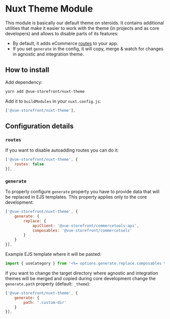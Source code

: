 # Nuxt Theme Module

This module is basically our default theme on steroids. It contains additional utilities that make it easier to work with the theme (in projects and as core developers) and allows to disable parts of its features:
- By default, it adds eCommerce [routes](https://github.com/DivanteLtd/vue-storefront/blob/next/packages/core/nuxt-theme-module/routes.js) to your app.
- If you set `generate` in the config, it will copy, merge & watch for changes in agnostic and integration theme. 

## How to install
Add dependency:
```sh
yarn add @vue-storefront/nuxt-theme
```
Add it to `buildModules` in your `nuxt.config.js`:
```js
['@vue-storefront/nuxt-theme'],
```

## Configuration details
### `routes`
If you want to disable autoadding routes you can do it:
```js
['@vue-storefront/nuxt-theme', {
    routes: false
}],
```
### `generate`
To properly configure `generate` property you have to provide data that will be replaced in EJS templates. This property applies only to the core development:
```js
['@vue-storefront/nuxt-theme', {
    generate: {
        replace: {
            apiClient: '@vue-storefront/commercetools-api',
            composables: '@vue-storefront/commercetools'
        }
    }
}],
```
Example EJS template where it will be pasted:
```js
import { useCategory } from '<%= options.generate.replace.composables %>';
```

If you want to change the target directory where agnostic and integration themes will be merged and copied during core development change the `generate.path` property (default: `_theme`):
```js
['@vue-storefront/nuxt-theme', {
    generate: {
        path: '.custom-dir'
    }
}],
```
